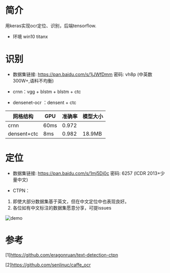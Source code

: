 # 简介

用keras实现ocr定位、识别，后端tensorflow.

* 环境 win10 titanx

# 识别
* 数据集链接: https://pan.baidu.com/s/1jJWfDmm 密码: vh8p (中英数300W+,语料不均衡)

* crnn：vgg + blstm + blstm + ctc 

* densenet-ocr ：densent + ctc 

| 网格结构  | GPU | 准确率 | 模型大小 |
| ---------- | -----------| ---------- | -----------|
| crnn | 60ms | 0.972 |  |
| densent+ctc | 8ms | 0.982 | 18.9MB |


# 定位

* 数据集链接: https://pan.baidu.com/s/1mj5Dj0c 密码: 6257 (ICDR 2013+少量中文)

* CTPN：
1. 即使大部分数据集基于英文，但在中文定位中也表现良好。
2. 各位如有中文标注的数据集愿意分享，可提issues

![demo](https://github.com/xiaomaxiao/keras_ocr/blob/master/demo/demo1.jpg)

# 参考
[1]https://github.com/eragonruan/text-detection-ctpn

[2]https://github.com/senlinuc/caffe_ocr
